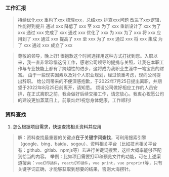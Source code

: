 ### 工作汇报

> 持续优化xxx 重构了xxx 梳理xxx，总结xxx 排查xxx问题 改进了xxx逻辑，性能得到提升 通过 xxx 降低了 xxx 至 xxx 为了 xxx 重新设计了 xxx 为了 xxx 通过 xxx 完成了 xxx 通过 xxx 优化了 xxx 为 xxx 为了 xxx 将 xxx 应用到了 xxx 通过 xxx 提高了 xxx 至 xxx 为了 xxx 通过 xxx 将 xxx 集成 为了 xxx 通过 xxx 成立了 xxx

> 尊敬的领导，晚上好! 很抱歉这个时间选择用这种方式打扰到您。入职以来，我一直非常珍惜这份工作，感谢公司领导的提携与关照，让我在本职工作与专业技能上都有了跨越性的进步，这将成为我职业生涯中一笔宝贵的财富。 由于一些现实因素以及对个人职业规划，经过慎重考虑，现向公司提出辞职。 给公司带来的不便深感抱歉，于2022年7月25日提出离职，并期望于2022年8月25日前离开，请知悉。 烦请公司做好相应工作的人员安排，在正式离职之前，我会做好后续交接工作，请您放心。我衷心祝愿公司的建设更加蒸蒸日上，前景灿烂!祝您身体健康，工作顺利!

### 资料查找

1. 怎么根据项目需求，快速查找相关资料并应用

> 解：资料查找最重要的关键点**在于关键字词查找**，可利用搜索引擎（google、bing、baidu、sogou）、资料相关平台（比如技术相关平台有：github、gitlab、npmjs等）去进行关键词搜索，这样大概率能够匹配到恰当的内容。
> 举例：比如项目需要打印和预览文件的功能，可在上述渠道搜索：`vue打印插件`，`react打印插件`，`vue print`，`vue preprint`等，只有关键字词正确，才能够获取到想要的结果，否则大海捞针。